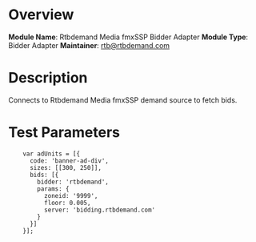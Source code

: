 # Overview

**Module Name**: Rtbdemand Media fmxSSP Bidder Adapter
**Module Type**: Bidder Adapter
**Maintainer**:  rtb@rtbdemand.com

# Description

Connects to Rtbdemand Media fmxSSP demand source to fetch bids.  

# Test Parameters
```	
    var adUnits = [{
      code: 'banner-ad-div',
      sizes: [[300, 250]],
      bids: [{
        bidder: 'rtbdemand',
        params: {
          zoneid: '9999',
          floor: 0.005,
          server: 'bidding.rtbdemand.com'
        }
      }]
    }];
	
```
